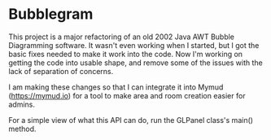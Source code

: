 # Bubblegram

This project is a major refactoring of an old 2002 Java AWT Bubble Diagramming 
software. It wasn't even working when I started, but I got the basic fixes needed 
to make it work into the code. Now I'm working on getting the code into usable shape, 
and remove some of the issues with the lack of separation of concerns.

I am making these changes so that I can integrate it into Mymud (https://mymud.io) for
a tool to make area and room creation easier for admins.

For a simple view of what this API can do, run the GLPanel class's main() method.